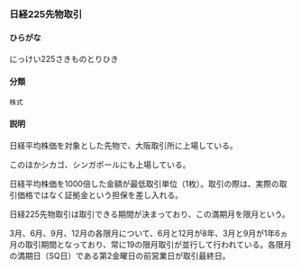 <div style="display:none;">

## [あ行](securities-terms?id=あ行)
## [か行](securities-terms?id=か行)
## [さ行](securities-terms?id=さ行)
## [た行](securities-terms?id=た行)
## [な行](securities-terms?id=な行)

</div>

### 日経225先物取引

#### ひらがな

にっけい225さきものとりひき

#### 分類

`株式`

#### 説明

日経平均株価を対象とした先物で、大阪取引所に上場している。
このほかシカゴ、シンガポールにも上場している。
 
日経平均株価を1000倍した金額が最低取引単位（1枚）。取引の際は、実際の取引価格ではなく証拠金という担保を差し入れる。
 
日経225先物取引は取引できる期間が決まっており、この満期月を限月という。
3月、6月、9月、12月の各限月について、6月と12月が8年、3月と9月が1年6ヵ月の取引期間となっており、常に19の限月取引が並行して行われている。各限月の満期日（SQ日）である第2金曜日の前営業日が取引最終日。

<div style="display:none;">

## [は行](securities-terms?id=は行)
## [ま行](securities-terms?id=ま行)
## [や行](securities-terms?id=や行)
## [ら行](securities-terms?id=ら行)
## [わ行](securities-terms?id=わ行)
## [英数字・記号](securities-terms?id=英数字・記号)

</div>

